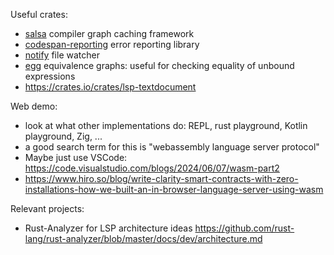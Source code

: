 Useful crates:
* [salsa](http://salsa-rs.github.io/salsa/) compiler graph caching framework
* [codespan-reporting](https://docs.rs/codespan-reporting/0.9.0/codespan_reporting/) error reporting library
* [notify](https://docs.rs/notify/4.0.15/notify/) file watcher
* [egg](https://egraphs-good.github.io/) equivalence graphs: useful for checking equality of unbound expressions
* https://crates.io/crates/lsp-textdocument

Web demo:

* look at what other implementations do: REPL, rust playground, Kotlin playground, Zig, ...
* a good search term for this is "webassembly language server protocol"
* Maybe just use VSCode: https://code.visualstudio.com/blogs/2024/06/07/wasm-part2
* https://www.hiro.so/blog/write-clarity-smart-contracts-with-zero-installations-how-we-built-an-in-browser-language-server-using-wasm

Relevant projects:

* Rust-Analyzer for LSP architecture
  ideas https://github.com/rust-lang/rust-analyzer/blob/master/docs/dev/architecture.md
